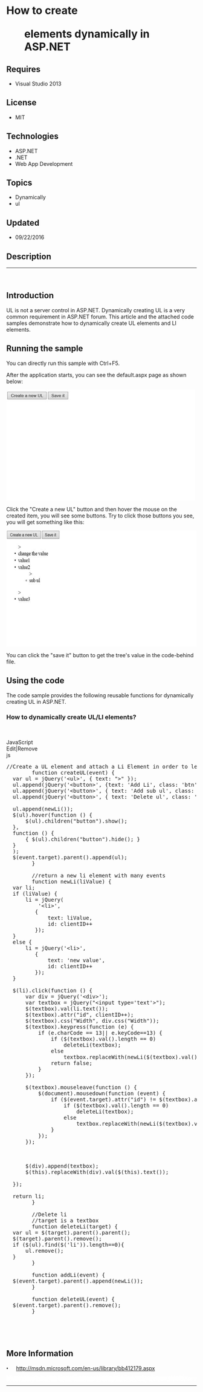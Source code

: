 # How to create <ul> elements dynamically in ASP.NET
## Requires
- Visual Studio 2013
## License
- MIT
## Technologies
- ASP.NET
- .NET
- Web App Development
## Topics
- Dynamically
- ul
## Updated
- 09/22/2016
## Description

<hr>
<div><a href="http://blogs.msdn.com/b/onecode"><img src="https://aka.ms/onecodesampletopbanner1" alt=""></a><strong>&nbsp;</strong><em>&nbsp;</em></div>
<h2 class="MsoNormal">Introduction</h2>
<p class="MsoNormal">UL is not a server control in ASP.NET. Dynamically creating UL is a very common requirement in ASP.NET forum. This article and the attached code samples demonstrate how to dynamically create UL elements and LI elements.</p>
<h2 class="MsoNormal">Running the sample</h2>
<p class="MsoNormal">You can directly run this sample with Ctrl&#43;F5.</p>
<p class="MsoNormal">After the application starts, you can see the default.aspx page as shown below:</p>
<p class="MsoNormal"><span><img src="156776-image.png" alt="" width="500" height="293" align="middle">
</span></p>
<p class="MsoNormal">Click the &quot;Create a new UL&quot; button and then hover the mouse on the created item, you will see some buttons. Try to click those buttons you see, you will get something like this:</p>
<p class="MsoNormal"><span><img src="156777-image.png" alt="" width="621" height="307" align="middle">
</span></p>
<p class="MsoNormal">You can click the &quot;save it&quot; button to get the tree's value in the code-behind file.</p>
<h2 class="MsoNormal">Using the code</h2>
<p class="MsoNormal"><span class="auto-style11">The code sample provides the following reusable functions for dynamically creating UL in ASP.NET.</span></p>
<h3><strong>How to dynamically create UL/LI elements?</strong></h3>
<p class="MsoNormal">&nbsp;</p>
<div class="scriptcode">
<div class="pluginEditHolder" pluginCommand="mceScriptCode">
<div class="title"><span>JavaScript</span></div>
<div class="pluginLinkHolder"><span class="pluginEditHolderLink">Edit</span>|<span class="pluginRemoveHolderLink">Remove</span></div>
<span class="hidden">js</span>

<div class="preview">
<pre class="js"><span class="js__sl_comment">//Create&nbsp;a&nbsp;UL&nbsp;element&nbsp;and&nbsp;attach&nbsp;a&nbsp;Li&nbsp;Element&nbsp;in&nbsp;order&nbsp;to&nbsp;let&nbsp;this&nbsp;UL&nbsp;viewable.</span>&nbsp;
&nbsp;&nbsp;&nbsp;&nbsp;&nbsp;&nbsp;&nbsp;&nbsp;<span class="js__operator">function</span>&nbsp;createUL(event)&nbsp;<span class="js__brace">{</span>&nbsp;
&nbsp;&nbsp;<span class="js__statement">var</span>&nbsp;ul&nbsp;=&nbsp;jQuery(<span class="js__string">'&lt;ul&gt;'</span>,&nbsp;<span class="js__brace">{</span>&nbsp;text:&nbsp;<span class="js__string">&quot;&gt;&quot;</span>&nbsp;<span class="js__brace">}</span>);&nbsp;
&nbsp;&nbsp;ul.append(jQuery(<span class="js__string">'&lt;button&gt;'</span>,&nbsp;<span class="js__brace">{</span>text:&nbsp;<span class="js__string">'Add&nbsp;Li'</span>,&nbsp;class:&nbsp;<span class="js__string">'btn'</span>,&nbsp;onclick:&nbsp;<span class="js__string">'addLi(event);return&nbsp;false;'</span>&nbsp;<span class="js__brace">}</span>));&nbsp;
&nbsp;&nbsp;ul.append(jQuery(<span class="js__string">'&lt;button&gt;'</span>,&nbsp;<span class="js__brace">{</span>&nbsp;text:&nbsp;<span class="js__string">'Add&nbsp;sub&nbsp;ul'</span>,&nbsp;class:&nbsp;<span class="js__string">'btn'</span>,&nbsp;onclick:&nbsp;<span class="js__string">'createUL(event);return&nbsp;false;'</span>&nbsp;<span class="js__brace">}</span>));&nbsp;
&nbsp;&nbsp;ul.append(jQuery(<span class="js__string">'&lt;button&gt;'</span>,&nbsp;<span class="js__brace">{</span>&nbsp;text:&nbsp;<span class="js__string">'Delete&nbsp;ul'</span>,&nbsp;class:&nbsp;<span class="js__string">'btn'</span>,&nbsp;onclick:&nbsp;<span class="js__string">'deleteUL(event);return&nbsp;false;'</span>&nbsp;<span class="js__brace">}</span>));&nbsp;
&nbsp;&nbsp;
&nbsp;&nbsp;ul.append(newLi());&nbsp;
&nbsp;&nbsp;$(ul).hover(<span class="js__operator">function</span>&nbsp;()&nbsp;<span class="js__brace">{</span>&nbsp;
&nbsp;&nbsp;&nbsp;&nbsp;&nbsp;&nbsp;$(ul).children(<span class="js__string">&quot;button&quot;</span>).show();&nbsp;
&nbsp;&nbsp;<span class="js__brace">}</span>,&nbsp;
&nbsp;&nbsp;<span class="js__operator">function</span>&nbsp;()&nbsp;<span class="js__brace">{</span>&nbsp;
&nbsp;&nbsp;&nbsp;&nbsp;&nbsp;&nbsp;<span class="js__brace">{</span>&nbsp;$(ul).children(<span class="js__string">&quot;button&quot;</span>).hide();&nbsp;<span class="js__brace">}</span>&nbsp;
&nbsp;&nbsp;<span class="js__brace">}</span>&nbsp;
&nbsp;&nbsp;);&nbsp;
&nbsp;&nbsp;$(event.target).parent().append(ul);&nbsp;
&nbsp;&nbsp;&nbsp;&nbsp;&nbsp;&nbsp;&nbsp;&nbsp;<span class="js__brace">}</span>&nbsp;
&nbsp;&nbsp;
&nbsp;&nbsp;&nbsp;&nbsp;&nbsp;&nbsp;&nbsp;&nbsp;<span class="js__sl_comment">//return&nbsp;a&nbsp;new&nbsp;li&nbsp;element&nbsp;with&nbsp;many&nbsp;events</span>&nbsp;
&nbsp;&nbsp;&nbsp;&nbsp;&nbsp;&nbsp;&nbsp;&nbsp;<span class="js__operator">function</span>&nbsp;newLi(liValue)&nbsp;<span class="js__brace">{</span>&nbsp;
&nbsp;&nbsp;<span class="js__statement">var</span>&nbsp;li;&nbsp;
&nbsp;&nbsp;<span class="js__statement">if</span>&nbsp;(liValue)&nbsp;<span class="js__brace">{</span>&nbsp;
&nbsp;&nbsp;&nbsp;&nbsp;&nbsp;&nbsp;li&nbsp;=&nbsp;jQuery(&nbsp;
&nbsp;&nbsp;&nbsp;&nbsp;&nbsp;&nbsp;&nbsp;&nbsp;&nbsp;&nbsp;<span class="js__string">'&lt;li&gt;'</span>,&nbsp;
&nbsp;&nbsp;&nbsp;&nbsp;&nbsp;&nbsp;&nbsp;&nbsp;&nbsp;<span class="js__brace">{</span>&nbsp;
&nbsp;&nbsp;&nbsp;&nbsp;&nbsp;&nbsp;&nbsp;&nbsp;&nbsp;&nbsp;&nbsp;&nbsp;&nbsp;text:&nbsp;liValue,&nbsp;
&nbsp;&nbsp;&nbsp;&nbsp;&nbsp;&nbsp;&nbsp;&nbsp;&nbsp;&nbsp;&nbsp;&nbsp;&nbsp;id:&nbsp;clientID&#43;&#43;&nbsp;
&nbsp;&nbsp;&nbsp;&nbsp;&nbsp;&nbsp;&nbsp;&nbsp;&nbsp;<span class="js__brace">}</span>);&nbsp;
&nbsp;&nbsp;<span class="js__brace">}</span>&nbsp;
&nbsp;&nbsp;<span class="js__statement">else</span>&nbsp;<span class="js__brace">{</span>&nbsp;
&nbsp;&nbsp;&nbsp;&nbsp;&nbsp;&nbsp;li&nbsp;=&nbsp;jQuery(<span class="js__string">'&lt;li&gt;'</span>,&nbsp;
&nbsp;&nbsp;&nbsp;&nbsp;&nbsp;&nbsp;&nbsp;&nbsp;&nbsp;<span class="js__brace">{</span>&nbsp;
&nbsp;&nbsp;&nbsp;&nbsp;&nbsp;&nbsp;&nbsp;&nbsp;&nbsp;&nbsp;&nbsp;&nbsp;&nbsp;text:&nbsp;<span class="js__string">'new&nbsp;value'</span>,&nbsp;
&nbsp;&nbsp;&nbsp;&nbsp;&nbsp;&nbsp;&nbsp;&nbsp;&nbsp;&nbsp;&nbsp;&nbsp;&nbsp;id:&nbsp;clientID&#43;&#43;&nbsp;
&nbsp;&nbsp;&nbsp;&nbsp;&nbsp;&nbsp;&nbsp;&nbsp;&nbsp;<span class="js__brace">}</span>);&nbsp;
&nbsp;&nbsp;<span class="js__brace">}</span>&nbsp;
&nbsp;&nbsp;&nbsp;
&nbsp;&nbsp;$(li).click(<span class="js__operator">function</span>&nbsp;()&nbsp;<span class="js__brace">{</span>&nbsp;
&nbsp;&nbsp;&nbsp;&nbsp;&nbsp;&nbsp;<span class="js__statement">var</span>&nbsp;div&nbsp;=&nbsp;jQuery(<span class="js__string">'&lt;div&gt;'</span>);&nbsp;
&nbsp;&nbsp;&nbsp;&nbsp;&nbsp;&nbsp;<span class="js__statement">var</span>&nbsp;textbox&nbsp;=&nbsp;jQuery(<span class="js__string">&quot;&lt;input&nbsp;type='text'&gt;&quot;</span>);&nbsp;
&nbsp;&nbsp;&nbsp;&nbsp;&nbsp;&nbsp;$(textbox).val(li.text());&nbsp;
&nbsp;&nbsp;&nbsp;&nbsp;&nbsp;&nbsp;$(textbox).attr(<span class="js__string">&quot;id&quot;</span>,&nbsp;clientID&#43;&#43;);&nbsp;
&nbsp;&nbsp;&nbsp;&nbsp;&nbsp;&nbsp;$(textbox).css(<span class="js__string">&quot;Width&quot;</span>,&nbsp;div.css(<span class="js__string">&quot;Width&quot;</span>));&nbsp;
&nbsp;&nbsp;&nbsp;&nbsp;&nbsp;&nbsp;$(textbox).keypress(<span class="js__operator">function</span>&nbsp;(e)&nbsp;<span class="js__brace">{</span>&nbsp;
&nbsp;&nbsp;&nbsp;&nbsp;&nbsp;&nbsp;&nbsp;&nbsp;&nbsp;&nbsp;<span class="js__statement">if</span>&nbsp;(e.charCode&nbsp;==&nbsp;<span class="js__num">13</span>||&nbsp;e.keyCode==<span class="js__num">13</span>)&nbsp;<span class="js__brace">{</span>&nbsp;
&nbsp;&nbsp;&nbsp;&nbsp;&nbsp;&nbsp;&nbsp;&nbsp;&nbsp;&nbsp;&nbsp;&nbsp;&nbsp;&nbsp;<span class="js__statement">if</span>&nbsp;($(textbox).val().length&nbsp;==&nbsp;<span class="js__num">0</span>)&nbsp;
&nbsp;&nbsp;&nbsp;&nbsp;&nbsp;&nbsp;&nbsp;&nbsp;&nbsp;&nbsp;&nbsp;&nbsp;&nbsp;&nbsp;&nbsp;&nbsp;&nbsp;&nbsp;deleteLi(textbox);&nbsp;
&nbsp;&nbsp;&nbsp;&nbsp;&nbsp;&nbsp;&nbsp;&nbsp;&nbsp;&nbsp;&nbsp;&nbsp;&nbsp;&nbsp;<span class="js__statement">else</span>&nbsp;
&nbsp;&nbsp;&nbsp;&nbsp;&nbsp;&nbsp;&nbsp;&nbsp;&nbsp;&nbsp;&nbsp;&nbsp;&nbsp;&nbsp;&nbsp;&nbsp;&nbsp;&nbsp;textbox.replaceWith(newLi($(textbox).val()));&nbsp;
&nbsp;&nbsp;&nbsp;&nbsp;&nbsp;&nbsp;&nbsp;&nbsp;&nbsp;&nbsp;&nbsp;&nbsp;&nbsp;&nbsp;<span class="js__statement">return</span>&nbsp;false;&nbsp;
&nbsp;&nbsp;&nbsp;&nbsp;&nbsp;&nbsp;&nbsp;&nbsp;&nbsp;&nbsp;<span class="js__brace">}</span>&nbsp;
&nbsp;&nbsp;&nbsp;&nbsp;&nbsp;&nbsp;<span class="js__brace">}</span>);&nbsp;
&nbsp;&nbsp;
&nbsp;&nbsp;&nbsp;&nbsp;&nbsp;&nbsp;$(textbox).mouseleave(<span class="js__operator">function</span>&nbsp;()&nbsp;<span class="js__brace">{</span>&nbsp;
&nbsp;&nbsp;&nbsp;&nbsp;&nbsp;&nbsp;&nbsp;&nbsp;&nbsp;&nbsp;$(document).mousedown(<span class="js__operator">function</span>&nbsp;(event)&nbsp;<span class="js__brace">{</span>&nbsp;
&nbsp;&nbsp;&nbsp;&nbsp;&nbsp;&nbsp;&nbsp;&nbsp;&nbsp;&nbsp;&nbsp;&nbsp;&nbsp;&nbsp;<span class="js__statement">if</span>&nbsp;($(event.target).attr(<span class="js__string">&quot;id&quot;</span>)&nbsp;!=&nbsp;$(textbox).attr(<span class="js__string">&quot;id&quot;</span>))&nbsp;<span class="js__brace">{</span>&nbsp;
&nbsp;&nbsp;&nbsp;&nbsp;&nbsp;&nbsp;&nbsp;&nbsp;&nbsp;&nbsp;&nbsp;&nbsp;&nbsp;&nbsp;&nbsp;&nbsp;&nbsp;&nbsp;<span class="js__statement">if</span>&nbsp;($(textbox).val().length&nbsp;==&nbsp;<span class="js__num">0</span>)&nbsp;&nbsp;
&nbsp;&nbsp;&nbsp;&nbsp;&nbsp;&nbsp;&nbsp;&nbsp;&nbsp;&nbsp;&nbsp;&nbsp;&nbsp;&nbsp;&nbsp;&nbsp;&nbsp;&nbsp;&nbsp;&nbsp;&nbsp;&nbsp;deleteLi(textbox);&nbsp;
&nbsp;&nbsp;&nbsp;&nbsp;&nbsp;&nbsp;&nbsp;&nbsp;&nbsp;&nbsp;&nbsp;&nbsp;&nbsp;&nbsp;&nbsp;&nbsp;&nbsp;&nbsp;<span class="js__statement">else</span>&nbsp;
&nbsp;&nbsp;&nbsp;&nbsp;&nbsp;&nbsp;&nbsp;&nbsp;&nbsp;&nbsp;&nbsp;&nbsp;&nbsp;&nbsp;&nbsp;&nbsp;&nbsp;&nbsp;&nbsp;&nbsp;&nbsp;&nbsp;textbox.replaceWith(newLi($(textbox).val()));&nbsp;
&nbsp;&nbsp;&nbsp;&nbsp;&nbsp;&nbsp;&nbsp;&nbsp;&nbsp;&nbsp;&nbsp;&nbsp;&nbsp;&nbsp;<span class="js__brace">}</span>&nbsp;
&nbsp;&nbsp;&nbsp;&nbsp;&nbsp;&nbsp;&nbsp;&nbsp;&nbsp;&nbsp;<span class="js__brace">}</span>);&nbsp;
&nbsp;&nbsp;&nbsp;&nbsp;&nbsp;&nbsp;<span class="js__brace">}</span>);&nbsp;
&nbsp;&nbsp;
&nbsp;&nbsp;&nbsp;&nbsp;&nbsp;&nbsp;
&nbsp;&nbsp;
&nbsp;&nbsp;&nbsp;&nbsp;&nbsp;&nbsp;$(div).append(textbox);&nbsp;
&nbsp;&nbsp;&nbsp;&nbsp;&nbsp;&nbsp;$(<span class="js__operator">this</span>).replaceWith(div).val($(<span class="js__operator">this</span>).text());&nbsp;
&nbsp;&nbsp;&nbsp;&nbsp;&nbsp;&nbsp;&nbsp;
&nbsp;&nbsp;<span class="js__brace">}</span>);&nbsp;
&nbsp;&nbsp;
&nbsp;&nbsp;<span class="js__statement">return</span>&nbsp;li;&nbsp;
&nbsp;&nbsp;&nbsp;&nbsp;&nbsp;&nbsp;&nbsp;&nbsp;<span class="js__brace">}</span>&nbsp;
&nbsp;&nbsp;
&nbsp;&nbsp;&nbsp;&nbsp;&nbsp;&nbsp;&nbsp;&nbsp;<span class="js__sl_comment">//Delete&nbsp;li&nbsp;</span>&nbsp;
&nbsp;&nbsp;&nbsp;&nbsp;&nbsp;&nbsp;&nbsp;&nbsp;<span class="js__sl_comment">//target&nbsp;is&nbsp;a&nbsp;textbox</span>&nbsp;
&nbsp;&nbsp;&nbsp;&nbsp;&nbsp;&nbsp;&nbsp;&nbsp;<span class="js__operator">function</span>&nbsp;deleteLi(target)&nbsp;<span class="js__brace">{</span>&nbsp;
&nbsp;&nbsp;<span class="js__statement">var</span>&nbsp;ul&nbsp;=&nbsp;$(target).parent().parent();&nbsp;
&nbsp;&nbsp;$(target).parent().remove();&nbsp;
&nbsp;&nbsp;<span class="js__statement">if</span>&nbsp;($(ul).find($(<span class="js__string">'li'</span>)).length==<span class="js__num">0</span>)<span class="js__brace">{</span>&nbsp;
&nbsp;&nbsp;&nbsp;&nbsp;&nbsp;&nbsp;ul.remove();&nbsp;
&nbsp;&nbsp;<span class="js__brace">}</span>&nbsp;
&nbsp;&nbsp;&nbsp;&nbsp;&nbsp;&nbsp;&nbsp;&nbsp;<span class="js__brace">}</span>&nbsp;
&nbsp;&nbsp;&nbsp;&nbsp;&nbsp;&nbsp;&nbsp;&nbsp;&nbsp;
&nbsp;&nbsp;&nbsp;&nbsp;&nbsp;&nbsp;&nbsp;&nbsp;<span class="js__operator">function</span>&nbsp;addLi(event)&nbsp;<span class="js__brace">{</span>&nbsp;
&nbsp;&nbsp;$(event.target).parent().append(newLi());&nbsp;
&nbsp;&nbsp;&nbsp;&nbsp;&nbsp;&nbsp;&nbsp;&nbsp;<span class="js__brace">}</span>&nbsp;
&nbsp;&nbsp;
&nbsp;&nbsp;&nbsp;&nbsp;&nbsp;&nbsp;&nbsp;&nbsp;<span class="js__operator">function</span>&nbsp;deleteUL(event)&nbsp;<span class="js__brace">{</span>&nbsp;
&nbsp;&nbsp;$(event.target).parent().remove();&nbsp;
&nbsp;&nbsp;&nbsp;&nbsp;&nbsp;&nbsp;&nbsp;&nbsp;<span class="js__brace">}</span>&nbsp;
</pre>
</div>
</div>
</div>
<div class="endscriptcode">&nbsp;</div>
<p>&nbsp;</p>
<h2 class="MsoNormal">More Information</h2>
<p class="MsoNormal"><span style="font-family:Symbol"><span>&bull;<span style="font:7pt/normal &quot;Times New Roman&quot;">&nbsp;&nbsp;&nbsp;&nbsp;&nbsp;&nbsp;&nbsp;&nbsp;
</span></span></span><a href="http://msdn.microsoft.com/en-us/library/bb412179.aspx" style="text-indent:-0.25in">http://msdn.microsoft.com/en-us/library/bb412179.aspx</a></p>
<p style="line-height:0.6pt; color:white">Microsoft All-In-One Code Framework is a free, centralized code sample library driven by developers' real-world pains and needs. The goal is to provide customer-driven code samples for all Microsoft development technologies,
 and reduce developers' efforts in solving typical programming tasks. Our team listens to developers&rsquo; pains in the MSDN forums, social media and various DEV communities. We write code samples based on developers&rsquo; frequently asked programming tasks,
 and allow developers to download them with a short sample publishing cycle. Additionally, we offer a free code sample request service. It is a proactive way for our developer community to obtain code samples directly from Microsoft.</p>
<hr>
<div><a href="http://go.microsoft.com/?linkid=9759640" style="margin-top:3px"><img src="http://bit.ly/onecodelogo" alt="">
</a></div>
